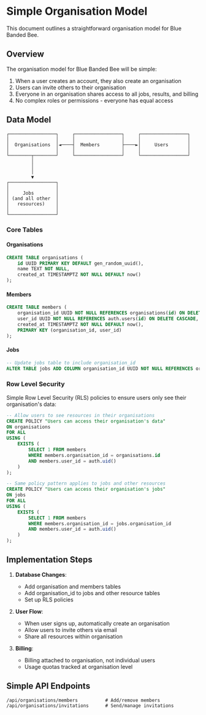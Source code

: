 # Simple Organisation Model

This document outlines a straightforward organisation model for Blue Banded Bee.

## Overview

The organisation model for Blue Banded Bee will be simple:
1. When a user creates an account, they also create an organisation
2. Users can invite others to their organisation
3. Everyone in an organisation shares access to all jobs, results, and billing
4. No complex roles or permissions - everyone has equal access

## Data Model

```
┌─────────────────┐     ┌─────────────────┐     ┌─────────────────┐
│                 │     │                 │     │                 │
│  Organisations  │◄────┤  Members        ├────►│     Users       │
│                 │     │                 │     │                 │
└────────┬────────┘     └─────────────────┘     └─────────────────┘
         │                                               
         │                                               
         │                                               
         ▼                                               
┌─────────────────┐                                      
│                 │                                      
│     Jobs        │                                      
│ (and all other  │                                      
│   resources)    │                                      
│                 │                                      
└─────────────────┘                                      
```

### Core Tables

#### Organisations

```sql
CREATE TABLE organisations (
    id UUID PRIMARY KEY DEFAULT gen_random_uuid(),
    name TEXT NOT NULL,
    created_at TIMESTAMPTZ NOT NULL DEFAULT now()
);
```

#### Members

```sql
CREATE TABLE members (
    organisation_id UUID NOT NULL REFERENCES organisations(id) ON DELETE CASCADE,
    user_id UUID NOT NULL REFERENCES auth.users(id) ON DELETE CASCADE,
    created_at TIMESTAMPTZ NOT NULL DEFAULT now(),
    PRIMARY KEY (organisation_id, user_id)
);
```

#### Jobs
```sql
-- Update jobs table to include organisation_id
ALTER TABLE jobs ADD COLUMN organisation_id UUID NOT NULL REFERENCES organisations(id) ON DELETE CASCADE;
```

### Row Level Security

Simple Row Level Security (RLS) policies to ensure users only see their organisation's data:

```sql
-- Allow users to see resources in their organisations
CREATE POLICY "Users can access their organisation's data"
ON organisations
FOR ALL
USING (
    EXISTS (
        SELECT 1 FROM members 
        WHERE members.organisation_id = organisations.id 
        AND members.user_id = auth.uid()
    )
);

-- Same policy pattern applies to jobs and other resources
CREATE POLICY "Users can access their organisation's jobs"
ON jobs
FOR ALL
USING (
    EXISTS (
        SELECT 1 FROM members 
        WHERE members.organisation_id = jobs.organisation_id 
        AND members.user_id = auth.uid()
    )
);
```

## Implementation Steps

1. **Database Changes**:
   - Add organisation and members tables
   - Add organisation_id to jobs and other resource tables
   - Set up RLS policies

2. **User Flow**:
   - When user signs up, automatically create an organisation
   - Allow users to invite others via email
   - Share all resources within organisation

3. **Billing**:
   - Billing attached to organisation, not individual users
   - Usage quotas tracked at organisation level

## Simple API Endpoints

```
/api/organisations/members          # Add/remove members
/api/organisations/invitations      # Send/manage invitations
```